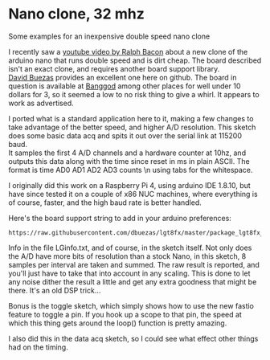 # Nano clone, 32 mhz
Some examples for an inexpensive double speed nano clone

I recently saw a [youtube video by Ralph Bacon](https://www.youtube.com/watch?v=Myfeqrl3QP0) about a new clone of the arduino nano that runs double speed and is dirt cheap.
The board described isn't an exact clone, and requires another board support library.  
[David Buezas](https://github.com/dbuezas) provides an excellent one here on github.
The board in question is available at [Banggod](https://www.banggood.com/3pcs-Wemos-TTGO-XI-8F328P-U-Board-Motherboard-For-Arduino-Nano-V3_0-Promini-Or-Replace-p-1338041.html?rmmds=detail-left-hotproducts__1&cur_warehouse=CN) among other places 
for well under 10 dollars for 3, so it seemed a low to no risk thing to give a whirl.  It appears to work as advertised.

I ported what is a standard application here to it, making a few changes to take advantage of the better speed, and
higher A/D resolution.  This sketch does some basic data acq and spits it out over the serial link at 115200 baud.  
It samples the first 4 A/D channels and a hardware counter at 10hz, and outputs this data along with the time 
since reset in ms in plain ASCII.  The format is time AD0 AD1 AD2 AD3 counts \n using tabs for the whitespace.

I originally did this work on a Raspberry Pi 4, using arduino IDE 1.8.10, but have since tested it on a couple of x86
NUC machines, where everything is of course, faster, and the high baud rate is better handled.

Here's the board support string to add in your arduino preferences:

    https://raw.githubusercontent.com/dbuezas/lgt8fx/master/package_lgt8fx_index.json
    
Info in the file LGinfo.txt, and of course, in the sketch itself.
Not only does the A/D have more bits of resolution than a stock Nano, in this sketch, 8 samples per interval
are taken and summed.  The raw result is reported, and you'll just have to take that into account in any scaling.
This is done to let any noise dither the result a little and get any extra goodness that might be there.
It's an old DSP trick...

Bonus is the toggle sketch, which simply shows how to use the new fastio feature to toggle a pin.  If you hook up
a scope to that pin, the speed at which this thing gets around the loop() function is pretty amazing.

I also did this in the data acq sketch, so I could see what effect other things had on the timing.
